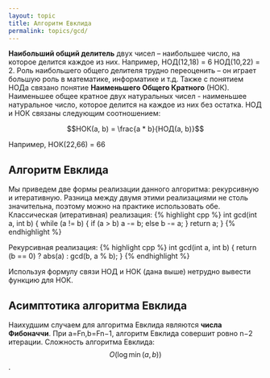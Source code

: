 ```yaml
---
layout: topic
title: Алгоритм Евклида
permalink: topics/gcd/
---
```

**Наибольший общий делитель** двух чисел – наибольшее число, на которое делится каждое из них.
Например, НОД(12,18) = 6
НОД(10,22) = 2.
Роль наибольшего общего делителя трудно переоценить – он играет большую роль в математике, информатике и т.д.
Также с понятием НОДа связано понятие **Наименьшего Общего Кратного** (НОК). Наименьшее общее кратное двух натуральных чисел - наименьшее натуральное число, которое делится на каждое из них без остатка. 
НОД и НОК связаны следующим соотношением:

$$НОК(a, b) = \frac{a * b}{НОД(a, b)}$$

Например, НОК(22,66) = 66

## Алгоритм Евклида
Мы приведем две формы реализации данного алгоритма: рекурсивную и итеративную.
Разница между двумя этими реализациями не столь значительна, поэтому можно на практике использовать обе.
Классическая (итеративная) реализация:
{% highlight cpp %}
int gcd(int a, int b)
{
        while (a != b)
	{
	if (a > b)
		a -= b;
	else
		b -= a;
	}
return a;
}
{% endhighlight %}

Рекурсивная реализация:
{% highlight cpp %}
int gcd(int a, int b)
{
	return (b == 0) ? abs(a) : gcd(b, a % b);
}
{% endhighlight %}

Используя формулу связи НОД и НОК (дана выше) нетрудно вывести функцию для НОК.

## Асимптотика алгоритма Евклида
Наихудшим случаем для алгоритма Евклида являются **числа Фибоначчи**. При a=Fn,b=Fn−1, алгоритм Евклида совершит ровно n−2 итерации. Сложность алгоритма Евклида: $$O(\log \min(a, b))$$.
